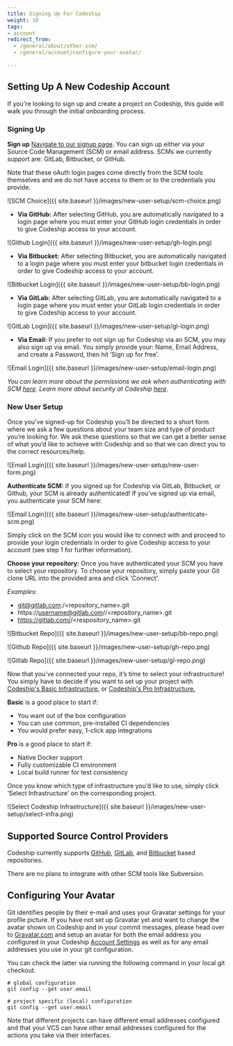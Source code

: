 ```yaml
---
title: Signing Up For Codeship
weight: 10
tags:
- account
redirect_from:
  - /general/about/other-scm/
  - /general/account/configure-your-avatar/

---
```


## Setting Up A New Codeship Account

If you're looking to sign up and create a project on Codeship, this guide will walk you through the initial onboarding process.

### Signing Up

**Sign up** [Navigate to our signup page](https://codeship.com/registrations/new).  You can sign up either via your Source Code Management (SCM) or email address.  SCMs we currently support are: GitLab, Bitbucket, or GitHub.

Note that these oAuth login pages come directly from the SCM tools themselves and we do not have access to them or to the credentials you provide.

![SCM Choice]({{ site.baseurl }}/images/new-user-setup/scm-choice.png)

- **Via GitHub:**  After selecting GitHub, you are automatically navigated to a login page where you must enter your GitHub login credentials in order to give Codeship access to your account.

![Github Login]({{ site.baseurl }}/images/new-user-setup/gh-login.png)

- **Via Bitbucket:**  After selecting Bitbucket, you are automatically navigated to a login page where you must enter your bitbucket login credentials in order to give Codeship access to your account.

![Bitbucket Login]({{ site.baseurl }}/images/new-user-setup/bb-login.png)

- **Via GitLab:** After selecting GitLab, you are automatically navigated to a login page where you must enter your GitLab login credentials in order to give Codeship access to your account.

![GitLab Login]({{ site.baseurl }}/images/new-user-setup/gl-login.png)

- **Via Email:**   If you prefer to not sign up for Codeship via an SCM, you may also sign up via email.  You simply provide your: Name, Email Address, and create a Password, then hit ‘Sign up for free’.

![Email Login]({{ site.baseurl }}/images/new-user-setup/email-login.png)

*You can learn more about the permissions we ask when authenticating with SCM [here](https://documentation.codeship.com/general/account/permissions/).  Learn more about security at Codeship [here](https://documentation.codeship.com/general/about/security/).*

### New User Setup

Once you’ve signed-up for Codeship you’ll be directed to a short form where we ask a few questions about your team size and type of product you’re looking for.  We ask these questions so that we can get a better sense of what you’d like to achieve with Codeship and so that we can direct you to the correct resources/help.

![Email Login]({{ site.baseurl }}/images/new-user-setup/new-user-form.png)

**Authenticate SCM:**  If you signed up for Codeship via GitLab, Bitbucket, or Github, your SCM is already authenticated!  If you’ve signed up via email, you authenticate your SCM here:

![Email Login]({{ site.baseurl }}/images/new-user-setup/authenticate-scm.png)

Simply click on the SCM icon you would like to connect with and proceed to provide your login credentials in order to give Codeship access to your account (see step 1 for further information).

**Choose your repository:** Once you have authenticated your SCM you have to select your repository.  To choose your repository, simply paste your Git clone URL into the provided area and click ‘Connect’.  

_Examples_:
- git@gitlab.com:<username>/<repository_name>.git
- https://username@gitlab.com/<username>/<repository_name>.git
- https://gitlab.com/<username>/<respository_name>.git

![Bitbucket Repo]({{ site.baseurl }}/images/new-user-setup/bb-repo.png)

![Github Repo]({{ site.baseurl }}/images/new-user-setup/gh-repo.png)

![Gitlab Repo]({{ site.baseurl }}/images/new-user-setup/gl-repo.png)

Now that you’ve connected your repo, it’s time to select your infrastructure!  You simply have to decide if you want to set up your project with [Codeship's Basic Infrastructure.](https://codeship.com/features/basic) or [Codeship's Pro Infrastructure.](https://codeship.com/features/pro)


**Basic** is a good place to start if:

- You want out of the box configuration
- You can use common, pre-installed CI dependencies
- You would prefer easy, 1-click app integrations

**Pro** is a good place to start if:

- Native Docker support
- Fully customizable CI environment
- Local build runner for test consistency

Once you know which type of infrastructure you’d like to use, simply click ‘Select Infrastructure’ on the corresponding project.

![Select Codeship Infrastructure]({{ site.baseurl }}/images/new-user-setup/select-infra.png)

## Supported Source Control Providers

Codeship currently supports [GitHub](https://github.com/), [GitLab](https://gitlab.com/), and [Bitbucket](https://bitbucket.org/) based repositories.

There are no plans to integrate with other SCM tools like Subversion.

## Configuring Your Avatar

Git identifies people by their e-mail and uses your Gravatar settings for your profile picture. If you have not set up Gravatar yet and want to change the avatar shown on Codeship and in your commit messages, please head over to [Gravatar.com](http://www.gravatar.com/) and setup an avatar for both the email address you configured in your Codeship [Account Settings](https://codeship.com/user/edit) as well as for any email addresses you use in your git configuration.

You can check the latter via running the following command in your local git checkout.

```shell
# global configuration
git config --get user.email

# project specific (local) configuration
git config --get user.email
```

Note that different projects can have different email addresses configured and that your VCS can have other email addresses configured for the actions you take via their interfaces.
